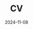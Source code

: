 ---
title: "CV"
date: 2024-11-08
layout: "archives"
slug: "cv"
menu:
    main:
        weight: 2
        params: 
            icon: resume_16542644
---